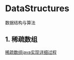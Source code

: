 # DataStructures

数据结构与算法



## 1. 稀疏数组

[稀疏数组java实现详细过程](https://github.com/zmscr/DataStructures/blob/main/com/zmscr/sparsearray/%E7%A8%80%E7%96%8F%E6%95%B0%E7%BB%84java%E5%AE%9E%E7%8E%B0%E8%AF%A6%E7%BB%86%E8%BF%87%E7%A8%8B.md)
